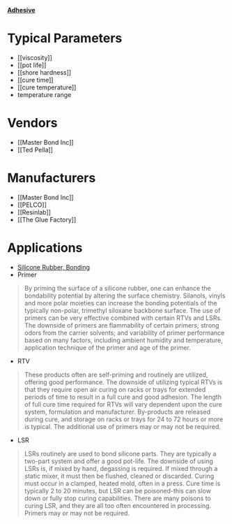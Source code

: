 [**Adhesive**](https://en.wikipedia.org/wiki/Adhesive)

# Typical Parameters
* [[viscosity]]
* [[pot life]]
* [[shore hardness]]
* [[cure time]]
* [[cure temperature]]
* temperature range

# Vendors
* [[Master Bond Inc]]
* [[Ted Pella]]

# Manufacturers
* [[Master Bond Inc]]
* [[PELCO]]
* [[Resinlab]]
* [[The Glue Factory]]

# Applications
* [Silicone Rubber, Bonding](http://www.rubbernews.com/article/20020520/ISSUE/305209977/adhesive-offers-instant-bonding-of-silicone-rubber)
 * Primer
> By priming the surface of a silicone rubber, one can enhance the bondability potential by altering the surface chemistry. Silanols, vinyls and more polar moieties can increase the bonding potentials of the typically non-polar, trimethyl siloxane backbone surface. The use of primers can be very effective combined with certain RTVs and LSRs.
> The downside of primers are flammability of certain primers; strong odors from the carrier solvents; and variability of primer performance based on many factors, including ambient humidity and temperature, application technique of the primer and age of the primer.

 * RTV
> These products often are self-priming and routinely are utilized, offering good performance.
> The downside of utilizing typical RTVs is that they require open air curing on racks or trays for extended periods of time to result in a full cure and good adhesion. The length of full cure time required for RTVs will vary dependent upon the cure system, formulation and manufacturer. By-products are released during cure, and storage on racks or trays for 24 to 72 hours or more is typical. The additional use of primers may or may not be required.

 * LSR
>LSRs routinely are used to bond silicone parts. They are typically a two-part system and offer a good pot-life.
> The downside of using LSRs is, if mixed by hand, degassing is required. If mixed through a static mixer, it must then be flushed, cleaned or discarded. Curing must occur in a clamped, heated mold, often in a press. Cure time is typically 2 to 20 minutes, but LSR can be poisoned-this can slow down or fully stop curing capabilities. There are many poisons to curing LSR, and they are all too often encountered in processing. Primers may or may not be required.